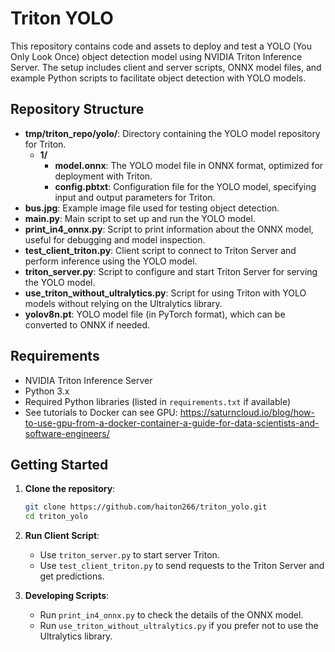 # Triton YOLO

This repository contains code and assets to deploy and test a YOLO (You Only Look Once) object detection model using NVIDIA Triton Inference Server. The setup includes client and server scripts, ONNX model files, and example Python scripts to facilitate object detection with YOLO models.

## Repository Structure

- **tmp/triton_repo/yolo/**: Directory containing the YOLO model repository for Triton.
  - **1/**
    - **model.onnx**: The YOLO model file in ONNX format, optimized for deployment with Triton.
    - **config.pbtxt**: Configuration file for the YOLO model, specifying input and output parameters for Triton.
- **bus.jpg**: Example image file used for testing object detection.
- **main.py**: Main script to set up and run the YOLO model.
- **print_in4_onnx.py**: Script to print information about the ONNX model, useful for debugging and model inspection.
- **test_client_triton.py**: Client script to connect to Triton Server and perform inference using the YOLO model.
- **triton_server.py**: Script to configure and start Triton Server for serving the YOLO model.
- **use_triton_without_ultralytics.py**: Script for using Triton with YOLO models without relying on the Ultralytics library.
- **yolov8n.pt**: YOLO model file (in PyTorch format), which can be converted to ONNX if needed.

## Requirements

- NVIDIA Triton Inference Server
- Python 3.x
- Required Python libraries (listed in `requirements.txt` if available)
- See tutorials to Docker can see GPU: https://saturncloud.io/blog/how-to-use-gpu-from-a-docker-container-a-guide-for-data-scientists-and-software-engineers/

## Getting Started

1. **Clone the repository**:

   ```bash
   git clone https://github.com/haiton266/triton_yolo.git
   cd triton_yolo
   ```

2. **Run Client Script**:

   - Use `triton_server.py` to start server Triton.
   - Use `test_client_triton.py` to send requests to the Triton Server and get predictions.

3. **Developing Scripts**:

   - Run `print_in4_onnx.py` to check the details of the ONNX model.
   - Run `use_triton_without_ultralytics.py` if you prefer not to use the Ultralytics library.
